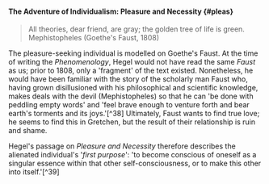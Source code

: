 #### The Adventure of Individualism: Pleasure and Necessity {#pleas}

<blockquote class="epigraph">All theories, dear friend, are gray; the golden tree of life is green. <footer>Mephistopheles (Goethe's Faust, 1808)</footer></blockquote>

The pleasure-seeking individual is modelled on Goethe's Faust. At the time of
writing the *Phenomenology*, Hegel would not have read the same *Faust* as us;
prior to 1808, only a 'fragment' of the text existed. Nonetheless, he would have
been familiar with the story of the scholarly man Faust who, having grown
disillusioned with his philosophical and scientific knowledge, makes deals with
the devil (Mephistopheles) so that he can 'be done with peddling empty words'
and 'feel brave enough to venture forth and bear earth's torments and its
joys.'[^38] Ultimately, Faust wants to find true love; he seems to find this in
Gretchen, but the result of their relationship is ruin and shame.

Hegel's passage on *Pleasure and Necessity* therefore describes the alienated
individual's '*first purpose*': 'to become conscious of oneself as a singular
essence within that other self-consciousness, or to make this other into
itself.'[^39]
